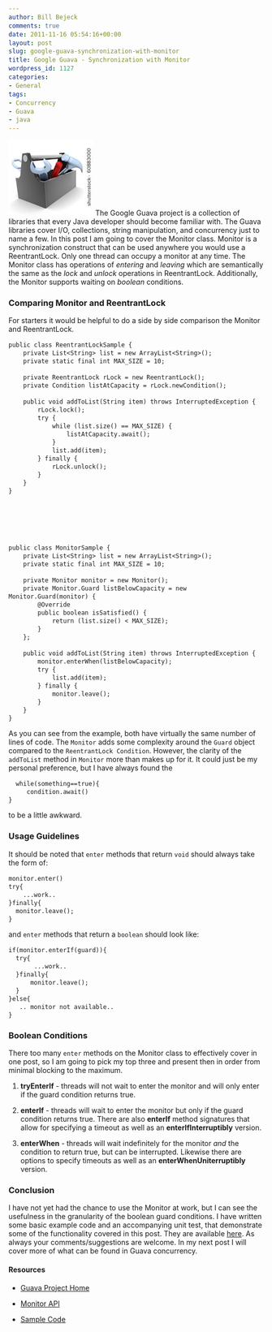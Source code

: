 ```yaml
---
author: Bill Bejeck
comments: true
date: 2011-11-16 05:54:16+00:00
layout: post
slug: google-guava-synchronization-with-monitor
title: Google Guava - Synchronization with Monitor
wordpress_id: 1127
categories:
- General
tags:
- Concurrency
- Guava
- java
---
```


<img class="left" src="../assets/images/toolbox.jpg" /> The Google Guava project is a collection of libraries that every Java developer should become familiar with.   The Guava libraries cover I/O, collections, string manipulation, and concurrency just to name a few.  In this post I am going to cover the Monitor class.  Monitor is a synchronization construct that can be used anywhere you would use a ReentrantLock. Only one thread can occupy a monitor at any time.  The Monitor class has operations of _entering_ and _leaving_  which are semantically the same as the _lock_ and _unlock_ operations in ReentrantLock.  Additionally, the Monitor supports waiting on _boolean_ conditions. 
<!--more-->

### Comparing Monitor and ReentrantLock


For starters it would be helpful to do a side by side comparison the Monitor and ReentrantLock.

    
    
    public class ReentrantLockSample {
        private List<String> list = new ArrayList<String>();
        private static final int MAX_SIZE = 10;
    
        private ReentrantLock rLock = new ReentrantLock();
        private Condition listAtCapacity = rLock.newCondition();
    
        public void addToList(String item) throws InterruptedException {
            rLock.lock();
            try {
                while (list.size() == MAX_SIZE) {
                    listAtCapacity.await();
                }
                list.add(item);
            } finally {
                rLock.unlock();
            }
        }
    }
    



    
    
    public class MonitorSample {
        private List<String> list = new ArrayList<String>();
        private static final int MAX_SIZE = 10;
    
        private Monitor monitor = new Monitor();
        private Monitor.Guard listBelowCapacity = new Monitor.Guard(monitor) {
            @Override
            public boolean isSatisfied() {
                return (list.size() < MAX_SIZE);
            }
        };
    
        public void addToList(String item) throws InterruptedException {
            monitor.enterWhen(listBelowCapacity);
            try {
                list.add(item);
            } finally {
                monitor.leave();
            }
        }
    }
    


As you can see from the example, both have virtually the same number of lines of code.  The `Monitor` adds some complexity around the `Guard` object compared to the `ReentrantLock Condition`.  However, the clarity of the `addToList` method in `Monitor` more than makes up for it.  It could just be my personal preference, but I have always found the 

    
    
      while(something==true){
         condition.await()
    }

to be a little awkward. 


### Usage Guidelines


It should be noted that `enter` methods that return `void` should always take the form of:

    
    
    monitor.enter()
    try{
        ...work..
    }finally{
      monitor.leave();
    }
    


and `enter` methods that return a `boolean` should look like:

    
    
    if(monitor.enterIf(guard)){
      try{
           ...work..
      }finally{
          monitor.leave();
      }
    }else{
       .. monitor not available..
    }
    




### Boolean Conditions


There too many `enter` methods on the Monitor class to effectively cover in one post, so I am going to pick my top three and present then in order from minimal blocking to the maximum.




  1. **tryEnterIf** - threads will not wait to enter the monitor and will only enter if the guard condition returns true.


  2. **enterIf** - threads will wait to enter the monitor but only if the guard condition returns true.  There are also **enterIf** method signatures that allow for specifying a timeout as well as an **enterIfInterruptibly** version.


  3. **enterWhen** - threads will wait indefinitely for the monitor _and_ the condition to return true, but can be interrupted.  Likewise there are options to specify timeouts as well as an **enterWhenUniterruptibly** version.




### Conclusion


I have not yet had the chance to use the Monitor at work, but I can see the usefulness in the granularity of the boolean guard conditions.  I have written some basic example code and an accompanying unit test, that demonstrate some of the functionality covered in this post. They are available  [here](https://gist.github.com/1369371).  As always your comments/suggestions are welcome.  In my next post I will cover more of what can be found in Guava concurrency.


#### Resources






  * [Guava Project Home](http://code.google.com/p/guava-libraries/)


  * [Monitor API](http://docs.guava-libraries.googlecode.com/git-history/v10.0.1/javadoc/com/google/common/util/concurrent/Monitor.html)


  * [Sample Code](https://gist.github.com/1369371)


 

